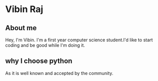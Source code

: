 # Vibin Raj
## About me
Hey, I'm Vibin. I'm a first year computer science student.I'd like to start coding and be good while I'm doing it.

## why I choose python
As it is well known and accepted by the community.
